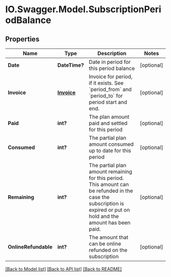 # IO.Swagger.Model.SubscriptionPeriodBalance
## Properties

Name | Type | Description | Notes
------------ | ------------- | ------------- | -------------
**Date** | **DateTime?** | Date in period for this period balance | [optional] 
**Invoice** | [**Invoice**](Invoice.md) | Invoice for period, if it exists. See &#x60;period_from&#x60; and &#x60;period_to&#x60; for period start and end. | [optional] 
**Paid** | **int?** | The plan amount paid and settled for this period | [optional] 
**Consumed** | **int?** | The partial plan amount consumed up to date for this period | [optional] 
**Remaining** | **int?** | The partial plan amount remaining for this period. This amount can be refunded in the case the subscription is expired or put on hold and the amount has been paid. | [optional] 
**OnlineRefundable** | **int?** | The amount that can be online refunded on the subscription | [optional] 

[[Back to Model list]](../README.md#documentation-for-models) [[Back to API list]](../README.md#documentation-for-api-endpoints) [[Back to README]](../README.md)

